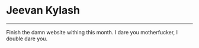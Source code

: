 # Jeevan Kylash
---
Finish the damn website withing this month. I dare you motherfucker, I double dare you.
